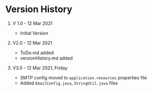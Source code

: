 # Version History

1. V 1.0 - 12 Mar 2021 
    * Initial Version
   

2. V2.0 - 12 Mar 2021
    * ToDo.md added
    * versionHistory.md added
   
3. V3.0 - 12 Mar 2021, Friday

   * SMTP config moved to `application.resources` properties file
   * Added `EmailConfig.java`, `StringUtil.java` files
   
    